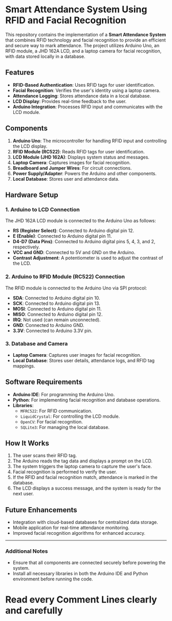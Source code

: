 # Smart Attendance System Using RFID and Facial Recognition

This repository contains the implementation of a **Smart Attendance System** that combines RFID technology and facial recognition to provide an efficient and secure way to mark attendance. The project utilizes Arduino Uno, an RFID module, a JHD 162A LCD, and a laptop camera for facial recognition, with data stored locally in a database.

## Features
- **RFID-Based Authentication**: Uses RFID tags for user identification.
- **Facial Recognition**: Verifies the user's identity using a laptop camera.
- **Attendance Logging**: Stores attendance data in a local database.
- **LCD Display**: Provides real-time feedback to the user.
- **Arduino Integration**: Processes RFID input and communicates with the LCD module.

## Components
1. **Arduino Uno**: The microcontroller for handling RFID input and controlling the LCD display.
2. **RFID Module (RC522)**: Reads RFID tags for user identification.
3. **LCD Module (JHD 162A)**: Displays system status and messages.
4. **Laptop Camera**: Captures images for facial recognition.
5. **Breadboard and Jumper Wires**: For circuit connections.
6. **Power Supply/Adapter**: Powers the Arduino and other components.
7. **Local Database**: Stores user and attendance data.


## Hardware Setup
### 1. Arduino to LCD Connection
The JHD 162A LCD module is connected to the Arduino Uno as follows:
- **RS (Register Select)**: Connected to Arduino digital pin 12.
- **E (Enable)**: Connected to Arduino digital pin 11.
- **D4-D7 (Data Pins)**: Connected to Arduino digital pins 5, 4, 3, and 2, respectively.
- **VCC and GND**: Connected to 5V and GND on the Arduino.
- **Contrast Adjustment**: A potentiometer is used to adjust the contrast of the LCD.

### 2. Arduino to RFID Module (RC522) Connection
The RFID module is connected to the Arduino Uno via SPI protocol:
- **SDA**: Connected to Arduino digital pin 10.
- **SCK**: Connected to Arduino digital pin 13.
- **MOSI**: Connected to Arduino digital pin 11.
- **MISO**: Connected to Arduino digital pin 12.
- **IRQ**: Not used (can remain unconnected).
- **GND**: Connected to Arduino GND.
- **3.3V**: Connected to Arduino 3.3V pin.

### 3. Database and Camera
- **Laptop Camera**: Captures user images for facial recognition.
- **Local Database**: Stores user details, attendance logs, and RFID tag mappings.

## Software Requirements
- **Arduino IDE**: For programming the Arduino Uno.
- **Python**: For implementing facial recognition and database operations.
- **Libraries**:
  - `MFRC522`: For RFID communication.
  - `LiquidCrystal`: For controlling the LCD module.
  - `OpenCV`: For facial recognition.
  - `SQLite3`: For managing the local database.

## How It Works
1. The user scans their RFID tag.
2. The Arduino reads the tag data and displays a prompt on the LCD.
3. The system triggers the laptop camera to capture the user's face.
4. Facial recognition is performed to verify the user.
5. If the RFID and facial recognition match, attendance is marked in the database.
6. The LCD displays a success message, and the system is ready for the next user.

## Future Enhancements
- Integration with cloud-based databases for centralized data storage.
- Mobile application for real-time attendance monitoring.
- Improved facial recognition algorithms for enhanced accuracy.


---

### Additional Notes
- Ensure that all components are connected securely before powering the system.
- Install all necessary libraries in both the Arduino IDE and Python environment before running the code.






# Read every Comment Lines clearly and  carefully 
